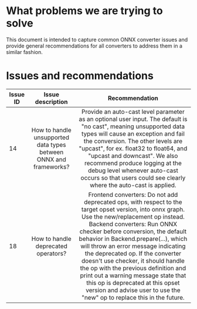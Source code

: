 # What problems we are trying to solve
This document is intended to capture common ONNX converter issues and provide general recommendations for all converters to address them in a similar fashion.

# Issues and recommendations
| Issue ID | Issue description | Recommendation |
| -------------- |:------------------:|:------------------:|
|14|How to handle unsupported data types between ONNX and frameworks?|Provide an auto-cast level parameter as an optional user input. The default is "no cast", meaning unsupported data types will cause an exception and fail the conversion. The other levels are "upcast", for ex. float32 to float64, and "upcast and downcast". We also recommend produce logging at the debug level whenever auto-cast occurs so that users could see clearly where the auto-cast is applied.|
|18|How to handle deprecated operators?|Frontend converters: Do not add deprecated ops, with respect to the target opset version, into onnx graph. Use the new/replacement op instead. Backend converters: Run ONNX checker before conversion, the default behavior in Backend.prepare(...), which will throw an error message indicating the deprecated op. If the converter doesn't use checker, it should handle the op with the previous definition and print out a warning message state that this op is deprecated at this opset version and advise user to use the "new" op to replace this in the future.|

